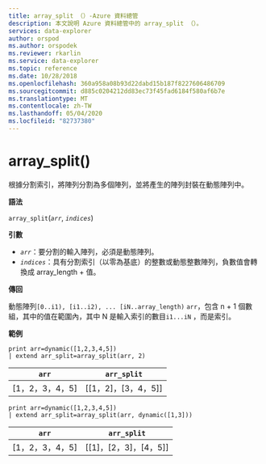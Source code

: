 ```yaml
---
title: array_split （）-Azure 資料總管
description: 本文說明 Azure 資料總管中的 array_split （）。
services: data-explorer
author: orspod
ms.author: orspodek
ms.reviewer: rkarlin
ms.service: data-explorer
ms.topic: reference
ms.date: 10/28/2018
ms.openlocfilehash: 360a958a08b93d22dabd15b187f8227606486709
ms.sourcegitcommit: d885c0204212dd83ec73f45fad6184f580af6b7e
ms.translationtype: MT
ms.contentlocale: zh-TW
ms.lasthandoff: 05/04/2020
ms.locfileid: "82737380"
---
```

# <a name="array_split"></a>array_split()

根據分割索引，將陣列分割為多個陣列，並將產生的陣列封裝在動態陣列中。

**語法**

`array_split`(*`arr`*, *`indices`*)

**引數**

* *`arr`*：要分割的輸入陣列，必須是動態陣列。
* *`indices`*：具有分割索引（以零為基底）的整數或動態整數陣列，負數值會轉換成 array_length + 值。

**傳回**

動態陣列`[0..i1), [i1..i2), ... [iN..array_length)` `arr`，包含 n + 1 個數組，其中的值在範圍內，其中 N 是輸入索引的數目`i1...iN` ，而是索引。

**範例**

```kusto
print arr=dynamic([1,2,3,4,5]) 
| extend arr_split=array_split(arr, 2)
```

|`arr`|`arr_split`|
|---|---|
|[1，2，3，4，5]|[[1，2]，[3，4，5]]|


```kusto
print arr=dynamic([1,2,3,4,5]) 
| extend arr_split=array_split(arr, dynamic([1,3]))
```

|`arr`|`arr_split`|
|---|---|
|[1，2，3，4，5]|[[1]，[2，3]，[4，5]]|
